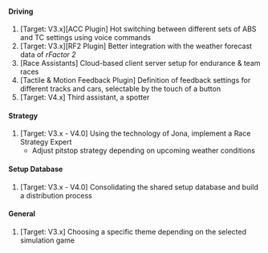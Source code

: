 #### Driving
  1. [Target: V3.x][ACC Plugin] Hot switching between different sets of ABS and TC settings using voice commands
  2. [Target: V3.x][RF2 Plugin] Better integration with the weather forecast data of *rFactor 2*
  3. [Race Assistants] Cloud-based client server setup for endurance & team races
  4. [Tactile & Motion Feedback Plugin] Definition of feedback settings for different tracks and cars, selectable by the touch of a button
  5. [Target: V4.x] Third assistant, a spotter

#### Strategy
  1. [Target: V3.x - V4.0] Using the technology of Jona, implement a Race Strategy Expert
     - Adjust pitstop strategy depending on upcoming weather conditions

#### Setup Database
  1. [Target: V3.x - V4.0] Consolidating the shared setup database and build a distribution process
  
#### General
  1. [Target: V3.x] Choosing a specific theme depending on the selected simulation game
